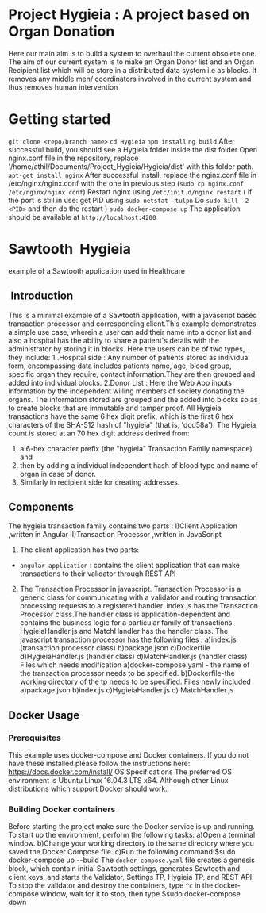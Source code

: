 # Project Hygieia : A project based on Organ Donation
Here our main aim is to build a system to overhaul the current obsolete one. The aim of our
current system is to make an Organ Donor list and an Organ Recipient list which will be store in
a distributed data system i.e as blocks. It removes any middle men/ coordinators involved in the
current system and thus removes human intervention

# Getting started
`git clone <repo/branch name>`
`cd Hygieia`
`npm install`
`ng build`
After successful build, you should see a Hygieia folder inside the dist folder Open nginx.conf file
in the repository, replace '/home/athil/Documents/Project_Hygieia/Hygieia/dist' with this folder
path.
`apt-get install nginx`
After successful install, replace the nginx.conf file in /etc/nginx/nginx.conf with the one in
previous step
(`sudo cp nginx.conf /etc/nginx/nginx.conf`)
Restart nginx using `/etc/init.d/nginx restart`
( if the port is still in use:
get PID using `sudo netstat -tulpn`
Do `sudo kill -2 <PID>` and then do the restart
)
`sudo docker-compose up`
The application should be available at `http://localhost:4200`


# Sawtooth ​ Hygieia
example of a Sawtooth application used in Healthcare


## ​ Introduction
This is a minimal example of a Sawtooth application,
with a javascript based transaction processor and corresponding client.This example demonstrates a simple use case, wherein a user can add their name into a donor
list and also a hospital has the ability to share a patient's details with the administrator by
storing it in blocks.
Here the users can be of two types, they include:
1​ .Hospital side​ : Any number of patients stored as individual form, encompassing data includes
patients name, age, blood group, specific organ they require, contact information.They are then
grouped and added into individual blocks.
2.​ Donor List​ : Here the Web App inputs information by the independent willing members of
society donating the organs. The information stored are grouped and the added into blocks so
as to create blocks that are immutable and tamper proof.
All Hygieia transactions have the same 6 hex digit prefix, which is the first 6 hex characters of
the SHA-512 hash of "hygieia" (that is, 'dcd58a').
The Hygieia count is stored at an 70 hex digit address derived from:
1. a 6-hex character prefix (the "hygieia" Transaction Family namespace) and
2. then by adding a individual independent hash of blood type and name of organ in case
of donor.
3. Similarly in recipient side for creating addresses.


## Components
The hygieia transaction family contains two parts :
I)Client Application ,written in Angular
II)Transaction Processor ,written in JavaScript
1. The client application has two parts:
* `angular application` : contains the client application that can make transactions to their
validator through REST API
2. The Transaction Processor in javascript.
Transaction Processor is a generic class for communicating with a validator and routing
transaction processing requests to a registered handler.
index.js has the Transaction Processor class.The handler class is application-dependent and contains the business logic for a particular
family of transactions.
HygieiaHandler.js and MatchHandler has the handler class.
The javascript transaction processor has the following files :
a)index.js (transaction processor class)
b)package.json
c)Dockerfile
d)HygieiaHandler.js (handler class)
d)MatchHandler.js (handler class)
Files which needs modification
a)docker-compose.yaml - the name of the transaction processor needs to be specified.
b)Dockerfile-the working directory of the tp needs to be specified.
Files newly included
a)package.json
b)index.js
c)HygieiaHandler.js
d) MatchHandler.js


## Docker Usage
### Prerequisites
This example uses docker-compose and Docker containers. If you do not have these installed
please follow the instructions here: https://docs.docker.com/install/
OS Specifications
The preferred OS environment is Ubuntu Linux 16.04.3 LTS x64.
Although other Linux distributions which support Docker should work.
### Building Docker containers
Before starting the project make sure the Docker service is up and running.
To start up the environment, perform the following tasks:
a)Open a terminal window.
b)Change your working directory to the same directory where you saved the Docker
Compose file.
c)Run the following command:$sudo docker-compose up --build
The `docker-compose.yaml` file creates a genesis block, which contain initial Sawtooth settings,
generates Sawtooth and client keys, and starts the Validator, Settings TP, Hygieia TP, and
REST API.
To stop the validator and destroy the containers, type `^c` in the docker-compose window, wait
for it to stop, then type
$sudo docker-compose down
